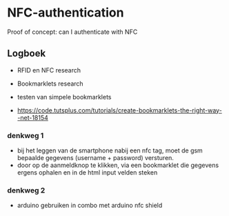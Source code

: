 # NFC-authentication
Proof of concept: can I  authenticate with NFC


## Logboek
+ RFID en NFC research
+ Bookmarklets research

+ testen van simpele bookmarklets
- https://code.tutsplus.com/tutorials/create-bookmarklets-the-right-way--net-18154


### denkweg 1
+ bij het leggen van de smartphone nabij een nfc tag, moet de gsm bepaalde gegevens (username + password) versturen. 
+ door op de aanmeldknop te klikken, via een bookmarklet die gegevens ergens ophalen en in de html input velden steken

### denkweg 2
+ arduino gebruiken in combo met arduino nfc shield
